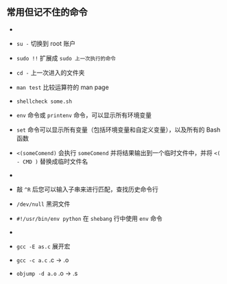 ## 常用但记不住的命令

- 
- `su -` 切换到 root 账户
- `sudo !!` 扩展成 `sudo 上一次执行的命令`
- `cd -` 上一次进入的文件夹
- `man test` 比较运算符的 man page
- `shellcheck some.sh`
- `env` 命令或 `printenv` 命令，可以显示所有环境变量
- `set` 命令可以显示所有变量（包括环境变量和自定义变量），以及所有的 Bash 函数
- `<(someComend)` 会执行 `someComend` 并将结果输出到一个临时文件中，并将 `<( - CMD )` 替换成临时文件名

- 
- 敲 `^R` 后您可以输入子串来进行匹配，查找历史命令行
- `/dev/null` 黑洞文件
- `#!/usr/bin/env python` 在 `shebang` 行中使用 `env` 命令

- 
- `gcc -E as.c` 展开宏
- `gcc -c a.c` .c -> .o
- `objump -d a.o` .o -> .s